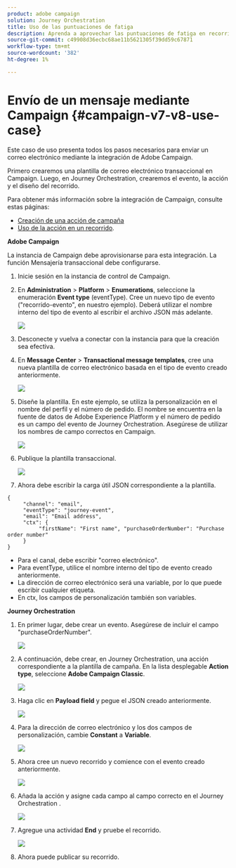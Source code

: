 ```yaml
---
product: adobe campaign
solution: Journey Orchestration
title: Uso de las puntuaciones de fatiga
description: Aprenda a aprovechar las puntuaciones de fatiga en recorridos
source-git-commit: c49908d36ecbc68ae11b5621305f39dd59c67871
workflow-type: tm+mt
source-wordcount: '382'
ht-degree: 1%

---
```



# Envío de un mensaje mediante Campaign {#campaign-v7-v8-use-case}

Este caso de uso presenta todos los pasos necesarios para enviar un correo electrónico mediante la integración de Adobe Campaign.

Primero crearemos una plantilla de correo electrónico transaccional en Campaign. Luego, en Journey Orchestration, crearemos el evento, la acción y el diseño del recorrido.

Para obtener más información sobre la integración de Campaign, consulte estas páginas:

* [Creación de una acción de campaña](../action/working-with-adobe-campaign.md#using_adobe_campaign_v7_v8)
* [Uso de la acción en un recorrido](../building-journeys/using-adobe-campaign-actions.md).

**Adobe Campaign**

La instancia de Campaign debe aprovisionarse para esta integración. La función Mensajería transaccional debe configurarse.

1. Inicie sesión en la instancia de control de Campaign.

1. En **Administration** > **Platform** > **Enumerations**, seleccione la enumeración **Event type** (eventType). Cree un nuevo tipo de evento (&quot;recorrido-evento&quot;, en nuestro ejemplo). Deberá utilizar el nombre interno del tipo de evento al escribir el archivo JSON más adelante.

   ![](../assets/accintegration-uc-1.png)

1. Desconecte y vuelva a conectar con la instancia para que la creación sea efectiva.

1. En **Message Center** > **Transactional message templates**, cree una nueva plantilla de correo electrónico basada en el tipo de evento creado anteriormente.

   ![](../assets/accintegration-uc-2.png)

1. Diseñe la plantilla. En este ejemplo, se utiliza la personalización en el nombre del perfil y el número de pedido. El nombre se encuentra en la fuente de datos de Adobe Experience Platform y el número de pedido es un campo del evento de Journey Orchestration. Asegúrese de utilizar los nombres de campo correctos en Campaign.

   ![](../assets/accintegration-uc-3.png)

1. Publique la plantilla transaccional.

   ![](../assets/accintegration-uc-4.png)

1. Ahora debe escribir la carga útil JSON correspondiente a la plantilla.

```
{
     "channel": "email",
     "eventType": "journey-event",
     "email": "Email address",
     "ctx": {
          "firstName": "First name", "purchaseOrderNumber": "Purchase order number"
     }
}
```

* Para el canal, debe escribir &quot;correo electrónico&quot;.
* Para eventType, utilice el nombre interno del tipo de evento creado anteriormente.
* La dirección de correo electrónico será una variable, por lo que puede escribir cualquier etiqueta.
* En ctx, los campos de personalización también son variables.

**Journey Orchestration**

1. En primer lugar, debe crear un evento. Asegúrese de incluir el campo &quot;purchaseOrderNumber&quot;.

   ![](../assets/accintegration-uc-5.png)

1. A continuación, debe crear, en Journey Orchestration, una acción correspondiente a la plantilla de campaña. En la lista desplegable **Action type**, seleccione **Adobe Campaign Classic**.

   ![](../assets/accintegration-uc-6.png)

1. Haga clic en **Payload field** y pegue el JSON creado anteriormente.

   ![](../assets/accintegration-uc-7.png)

1. Para la dirección de correo electrónico y los dos campos de personalización, cambie **Constant** a **Variable**.

   ![](../assets/accintegration-uc-8.png)

1. Ahora cree un nuevo recorrido y comience con el evento creado anteriormente.

   ![](../assets/accintegration-uc-9.png)

1. Añada la acción y asigne cada campo al campo correcto en el Journey Orchestration .

   ![](../assets/accintegration-uc-10.png)

1. Agregue una actividad **End** y pruebe el recorrido.

   ![](../assets/accintegration-uc-11.png)

1. Ahora puede publicar su recorrido.
